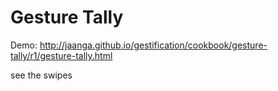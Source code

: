 Gesture Tally
=============

Demo: http://jaanga.github.io/gestification/cookbook/gesture-tally/r1/gesture-tally.html

see the swipes

